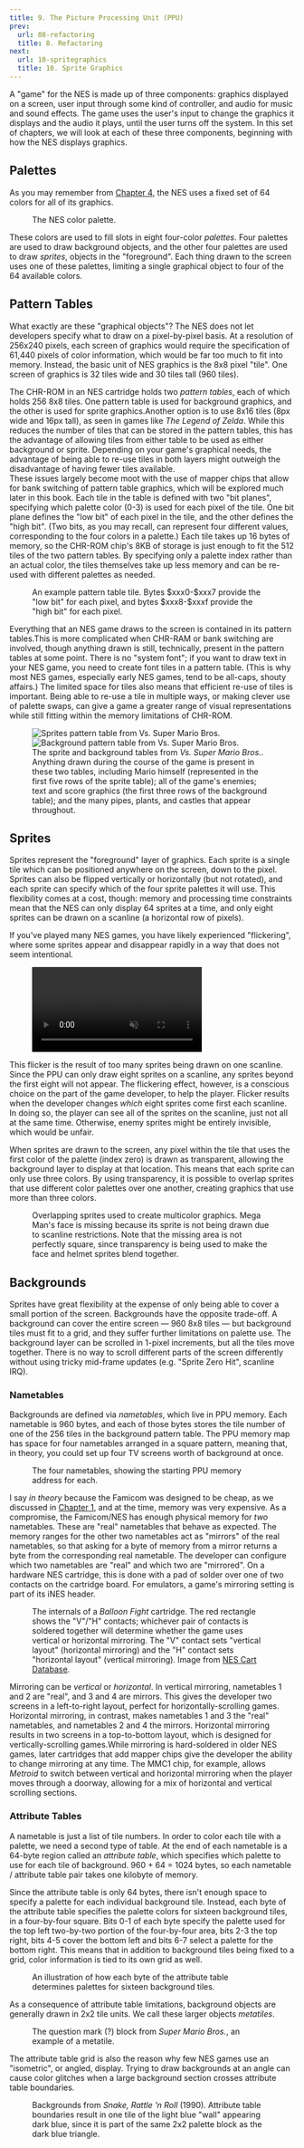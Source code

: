 ```yaml
---
title: 9. The Picture Processing Unit (PPU)
prev:
  url: 08-refactoring
  title: 8. Refactoring
next:
  url: 10-spritegraphics
  title: 10. Sprite Graphics
---
```


<script>
  import Margin from '$lib/components/Margin.svelte';
  import nespalette from './NES_color_palette.png?w=520&format=webp';
  import tileexample from './tile-example.png?w=520&format=webp';
  import mariosprites from './mario-sprite-table.png?w=520&format=webp';
  import mariobgs from './mario-bg-table.png?w=520&format=webp';
  import mm2flicker from './megaman2-flicker.mp4';
  import overlap from './overlapping-sprites.png?w=520&format=webp';
  import nametables from './nametables.png?w=520&format=webp';
  import bfight from './balloonfight-cartridge.jpg?w=520&format=webp';
  import attrtable from './attribute-table.png?w=520&format=webp';
  import qblock from './question-block.png?w=480&format=webp';
  import srr from './snake-rattle-roll.jpg?w=520&format=webp';
</script>

A "game" for the NES is made up of three components: graphics displayed on a screen, user input
through some kind of controller, and audio for music and sound effects. The game uses the
user's input to change the graphics it displays and the audio it plays, until the user
turns off the system. In this set of chapters, we will look at each of these three components,
beginning with how the NES displays graphics.

## Palettes

As you may remember from [Chapter 4](/book/04-hardwareoverview), the NES
uses a fixed set of 64 colors for all of its graphics.

<figure>
  <img src={nespalette} alt="" />
  <figcaption>The NES color palette.</figcaption>
</figure>

These colors are used to fill slots in eight four-color _palettes_. Four palettes are
used to draw background objects, and the other four palettes are used to draw _sprites_,
objects in the "foreground". Each thing drawn to the screen uses one of these palettes,
limiting a single graphical object to four of the 64 available colors.

## Pattern Tables

What exactly are these "graphical objects"? The NES does not let developers specify what to draw
on a pixel-by-pixel basis. At a resolution of 256x240 pixels, each screen of graphics would require
the specification of 61,440 pixels of color information, which would be far too much to fit into
memory. Instead, the basic unit of NES graphics is the 8x8 pixel "tile". One screen of graphics
is 32 tiles wide and 30 tiles tall (960 tiles).

The CHR-ROM in an NES cartridge holds two _pattern tables_, each of which holds 256
8x8 tiles. One pattern table is used for background graphics, and the other is used for sprite
graphics.<Margin id="eight-by-sixteen">Another option is to use 8x16 tiles (8px wide and 16px tall), as seen in games like <em>The Legend of Zelda</em>. While this reduces the number of tiles that can be stored in the pattern tables, this has the advantage of allowing tiles from either table to be used as either background or sprite. Depending on your game's graphical needs, the advantage of being able to re-use tiles in both layers might outweigh the disadvantage of having fewer tiles available.<br>These issues largely become moot with the use of mapper chips that allow for bank switching of pattern table graphics, which will be explored much later in this book.</Margin> Each tile in the table is defined with two "bit planes",
specifying which palette color (0-3)
is used for each pixel of the tile. One bit plane defines the "low bit" of each pixel in the
tile, and the other defines the "high bit". (Two bits, as you may recall, can represent four
different values, corresponding to the four colors in a palette.) Each tile takes up 16 bytes
of memory, so the CHR-ROM chip's 8KB of storage is just enough to fit the 512 tiles of the
two pattern tables. By specifying only a palette index rather than an actual color,
the tiles themselves take up less memory and can be re-used with different palettes
as needed.

<figure>
  <img src={tileexample} alt="" />
  <figcaption>An example pattern table tile. Bytes $xxx0-$xxx7 provide the "low bit" for each
pixel, and bytes $xxx8-$xxxf provide the "high bit" for each pixel.</figcaption>
</figure>

Everything that an NES game draws to the screen is contained in its pattern
tables.<Margin id="chr-ram">This is more complicated when CHR-RAM or bank switching are involved, though anything drawn is still, technically, present in the pattern tables at some point.</Margin> There
is no "system font"; if you want to draw text in your NES game, you need to
create font tiles in a pattern table. (This is why most NES games, especially
early NES games, tend to be all-caps, shouty affairs.) The limited space for tiles
also means that efficient re-use of tiles is important. Being able to re-use a tile
in multiple ways, or making clever use of palette swaps, can give a game a greater
range of visual representations while still fitting within the memory limitations of
CHR-ROM.

<figure>
  <img src={mariosprites} alt="Sprites pattern table from Vs. Super Mario Bros." />
  <img src={mariobgs} alt="Background pattern table from Vs. Super Mario Bros." />
  <figcaption>The sprite and background tables from <em>Vs. Super Mario Bros.</em>. Anything drawn
during the course of the game is present in these two tables, including Mario himself
(represented in the first five rows of the sprite table); all of the game's enemies;
text and score graphics (the first three rows of the background table); and the
many pipes, plants, and castles that appear throughout.</figcaption>
</figure>

## Sprites

Sprites represent the "foreground" layer of graphics. Each sprite is a single tile which
can be positioned anywhere on the screen, down to the pixel. Sprites can also be flipped
vertically or horizontally (but not rotated), and each sprite can specify which of the
four sprite palettes it will use. This flexibility comes at a cost, though: memory
and processing time constraints mean that the NES can only display 64 sprites at a time,
and only eight sprites can be drawn on a scanline (a horizontal row of pixels).

If you've played many NES games, you have likely experienced "flickering", where
some sprites appear and disappear rapidly in a way that does not seem intentional.

<figure>
  <video src={mm2flicker} type="video/mp4" autoplay loop muted />
  <figcaption>An example of sprite flicker from <em>Mega Man II</em>.</figcaption>
</figure>

This flicker is the result of too many sprites being drawn on one scanline. Since
the PPU can only draw eight sprites on a scanline, any sprites beyond the first
eight will not appear. The flickering effect, however, is a conscious choice on the
part of the game developer, to help the player. Flicker results when the developer
changes _which_ eight sprites come first each scanline. In doing so, the player can see
all of the sprites on the scanline, just not all at the same time. Otherwise, enemy
sprites might be entirely invisible, which would be unfair.

When sprites are drawn to the screen, any pixel within the tile that uses the first color
of the palette (index zero) is drawn as transparent, allowing the background layer to display
at that location. This means that each sprite can only use three colors. By using
transparency, it is possible to overlap sprites that use different color palettes
over one another, creating graphics that use more than three colors.

<figure>
  <img src={overlap} alt="" />
  <figcaption>Overlapping sprites used to create multicolor graphics. Mega Man's face is
missing because its sprite is not being drawn due to scanline restrictions. Note that
the missing area is not perfectly square, since transparency is being used to make
the face and helmet sprites blend together.</figcaption>
</figure>

## Backgrounds

Sprites have great flexibility at the expense of only being able to cover a small
portion of the screen. Backgrounds have the opposite trade-off. A background
can cover the entire screen &mdash; 960 8x8 tiles &mdash; but background tiles
must fit to a grid, and they suffer further limitations on palette use. The background
layer can be scrolled in 1-pixel increments, but all the tiles move together.
There is no way to scroll different parts of the screen differently without
using tricky mid-frame updates (e.g. "Sprite Zero Hit", scanline IRQ).

### Nametables

Backgrounds are defined via _nametables_, which live in PPU memory.
Each nametable is 960 bytes, and each of those bytes stores the tile number
of one of the 256 tiles in the background pattern table. The PPU memory map has
space for four nametables arranged in a square pattern, meaning that, in theory,
you could set up four TV screens worth of background at once.

<figure>
  <img src={nametables} alt="" />
  <figcaption>The four nametables, showing the starting PPU memory address for each.</figcaption>
</figure>

I say _in theory_ because the Famicom was designed to be cheap, as we
discussed in [Chapter 1](/book/01-briefhistory), and at
the time, memory was very expensive. As a compromise, the Famicom/NES has
enough physical memory for _two_ nametables. These are "real"
nametables that behave as expected. The memory ranges for the other
two nametables act as "mirrors" of the real nametables, so that
asking for a byte of memory from a mirror returns a byte from the corresponding
real nametable. The developer can configure which two nametables are "real"
and which two are "mirrored". On a hardware NES cartridge, this is done
with a pad of solder over one of two contacts on the cartridge board.
For emulators, a game's mirroring setting is part of its iNES header.

<figure>
  <img src={bfight} alt="" />
  <figcaption>The internals of a <em>Balloon Fight</em> cartridge. The red rectangle shows the
"V"/"H" contacts; whichever pair of contacts is soldered together will determine
whether the game uses vertical or horizontal mirroring. The "V" contact sets "vertical layout"
(horizontal mirroring) and the "H" contact sets "horizontal layout" (vertical mirroring). Image from
<a href="http://bootgod.dyndns.org:7777">NES Cart Database</a>.</figcaption>
</figure>

Mirroring can be _vertical_ or _horizontal_. In vertical mirroring,
nametables 1 and 2 are "real", and 3 and 4 are mirrors. This gives the developer
two screens in a left-to-right layout, perfect for horizontally-scrolling
games. Horizontal mirroring, in contrast, makes nametables 1 and 3 the
"real" nametables, and nametables 2 and 4 the mirrors. Horizontal mirroring
results in two screens in a top-to-bottom layout, which is designed for
vertically-scrolling games.<Margin id="mapper-mirroring">While mirroring is hard-soldered in older NES games, later cartridges that add mapper chips give the developer the ability to change mirroring at any time. The MMC1 chip, for example, allows _Metroid_ to switch between vertical and horizontal mirroring when the player moves through a doorway, allowing for a mix of horizontal and vertical scrolling sections.</Margin>

### Attribute Tables

A nametable is just a list of tile numbers. In order to color each tile with
a palette, we need a second type of table. At the end of each nametable is
a 64-byte region called an _attribute table_, which specifies which
palette to use for each tile of background. 960 + 64 = 1024 bytes, so each
nametable / attribute table pair takes one kilobyte of memory.

Since the attribute table is only 64 bytes, there isn't enough space to
specify a palette for each individual background tile. Instead, each
byte of the attribute table specifies the palette colors for sixteen
background tiles, in a four-by-four square. Bits 0-1 of each byte
specify the palette used for the top left two-by-two portion of the
four-by-four area, bits 2-3 the top right, bits 4-5 cover the bottom
left and bits 6-7 select a palette for the bottom right. This means
that in addition to background tiles being fixed to a grid, color
information is tied to its own grid as well.

<figure>
  <img src={attrtable} alt="" />
  <figcaption>An illustration of how each byte of the attribute table determines
palettes for sixteen background tiles.</figcaption>
</figure>

As a consequence of attribute table limitations, background objects
are generally drawn in 2x2 tile units. We call these larger objects
_metatiles_.

<figure>
  <img src={qblock} alt="" />
  <figcaption>The question mark (?) block from <em>Super Mario Bros.</em>, an
example of a metatile.</figcaption>
</figure>

The attribute table grid is also the reason why few NES games use
an "isometric", or angled, display. Trying to draw backgrounds at
an angle can cause color glitches when a large background section
crosses attribute table boundaries.

<figure>
  <img src={srr} alt="" />
  <figcaption>Backgrounds from <em>Snake, Rattle 'n Roll</em> (1990). Attribute
table boundaries result in one tile of the light blue "wall"
appearing dark blue, since it is part of the same 2x2 palette
block as the dark blue triangle.</figcaption>
</figure>
